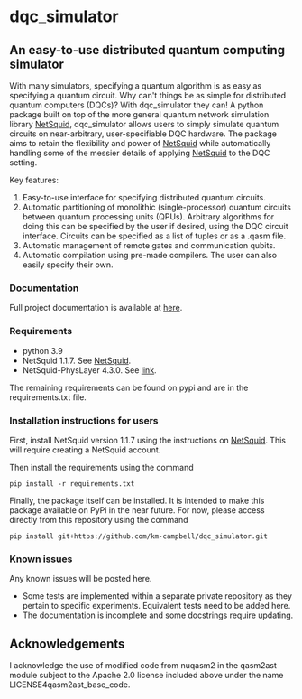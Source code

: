 # dqc_simulator

## An easy-to-use distributed quantum computing simulator

With many simulators, specifying a quantum algorithm is
as easy as specifying a quantum circuit. Why can't
things be as simple for distributed quantum computers (DQCs)?
With dqc_simulator they can! A python package built on top of the more
general quantum network simulation library
[NetSquid](https://netsquid.org/), dqc_simulator allows
users to simply simulate quantum circuits on
near-arbitrary, user-specifiable DQC hardware. The package aims to retain the
flexibility and power of [NetSquid](https://netsquid.org/)
while automatically handling some of the messier details of applying
[NetSquid](https://netsquid.org/) to the DQC setting.

Key features:

1. Easy-to-use interface for specifying distributed
   quantum circuits.
2. Automatic partitioning of monolithic (single-processor)
   quantum circuits
   between quantum processing units (QPUs). Arbitrary
   algorithms for doing this can be specified by the user
   if desired, using the DQC circuit interface. Circuits
   can be specified as a list of tuples or as a .qasm
   file.
3. Automatic management of remote gates and communication
   qubits.
4. Automatic compilation using pre-made compilers. The user
   can also easily specify their own.

### Documentation

Full project documentation is available at [here](https://km-campbell-dqc-simulator.readthedocs.io/en/latest/).

### Requirements

* python 3.9
* NetSquid 1.1.7. See [NetSquid](https://netsquid.org/).
* NetSquid-PhysLayer 4.3.0. See [link](https://docs.netsquid.org/snippets/netsquid-physlayer/).

The remaining requirements can be found on pypi and are in the requirements.txt file.

### Installation instructions for users

First, install NetSquid version 1.1.7 using the instructions on 
[NetSquid](https://netsquid.org/). This will require creating a NetSquid 
account.

Then install the requirements using the command 

```
pip install -r requirements.txt
```

Finally, the package itself can be installed.
It is intended to make this package available on PyPi in the near future. 
For now, please access directly from this repository using the command

```
pip install git+https://github.com/km-campbell/dqc_simulator.git
```

### Known issues

Any known issues will be posted here.

* Some tests are implemented within a separate private repository as they pertain to
  specific experiments. Equivalent tests need to be added here.
* The documentation is incomplete and some docstrings require updating.


## Acknowledgements

I acknowledge the use of modified code from nuqasm2 in the qasm2ast module 
subject to the Apache 2.0 license included above under the name
LICENSE4qasm2ast_base_code.

